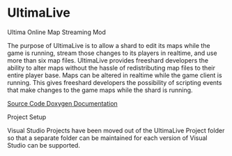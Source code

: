 # UltimaLive
Ultima Online Map Streaming Mod

The purpose of UltimaLive is to allow a shard to edit its maps while the game is running, stream those changes to its players in realtime, and use more than six map files. UltimaLive provides freeshard developers the ability to alter maps without the hassle of redistributing map files to their entire player base. 
Maps can be altered in realtime while the game client is running. This gives freeshard developers the possibility of scripting events that make changes to the game maps while the shard is running. 

[Source Code Doxygen Documentation](https://praxiiz.github.io/UltimaLive)

Project Setup

Visual Studio Projects have been moved out of the UltimaLive Project folder so that a separate folder can be maintained for each version of Visual Studio can be supported.
